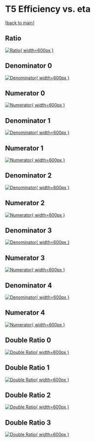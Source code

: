 # T5 Efficiency vs. eta

[[back to main](./)]



## Ratio

[![Ratio](../mtv/var/T5_xtr_11_0_eff_eta.png){ width=600px }](../mtv/var/T5_xtr_11_0_eff_eta.pdf)

## Denominator 0

[![Denominator](../mtv/den/T5_xtr_11_0_eff_eta_den0.png){ width=600px }](../mtv/den/T5_xtr_11_0_eff_eta_den0.pdf)

## Numerator 0

[![Numerator](../mtv/num/T5_xtr_11_0_eff_eta_num0.png){ width=600px }](../mtv/num/T5_xtr_11_0_eff_eta_num0.pdf)

## Denominator 1

[![Denominator](../mtv/den/T5_xtr_11_0_eff_eta_den1.png){ width=600px }](../mtv/den/T5_xtr_11_0_eff_eta_den1.pdf)

## Numerator 1

[![Numerator](../mtv/num/T5_xtr_11_0_eff_eta_num1.png){ width=600px }](../mtv/num/T5_xtr_11_0_eff_eta_num1.pdf)

## Denominator 2

[![Denominator](../mtv/den/T5_xtr_11_0_eff_eta_den2.png){ width=600px }](../mtv/den/T5_xtr_11_0_eff_eta_den2.pdf)

## Numerator 2

[![Numerator](../mtv/num/T5_xtr_11_0_eff_eta_num2.png){ width=600px }](../mtv/num/T5_xtr_11_0_eff_eta_num2.pdf)

## Denominator 3

[![Denominator](../mtv/den/T5_xtr_11_0_eff_eta_den3.png){ width=600px }](../mtv/den/T5_xtr_11_0_eff_eta_den3.pdf)

## Numerator 3

[![Numerator](../mtv/num/T5_xtr_11_0_eff_eta_num3.png){ width=600px }](../mtv/num/T5_xtr_11_0_eff_eta_num3.pdf)

## Denominator 4

[![Denominator](../mtv/den/T5_xtr_11_0_eff_eta_den4.png){ width=600px }](../mtv/den/T5_xtr_11_0_eff_eta_den4.pdf)

## Numerator 4

[![Numerator](../mtv/num/T5_xtr_11_0_eff_eta_num4.png){ width=600px }](../mtv/num/T5_xtr_11_0_eff_eta_num4.pdf)

## Double Ratio 0

[![Double Ratio](../mtv/ratio/T5_xtr_11_0_eff_eta_ratio0.png){ width=600px }](../mtv/ratio/T5_xtr_11_0_eff_eta_ratio0.pdf)

## Double Ratio 1

[![Double Ratio](../mtv/ratio/T5_xtr_11_0_eff_eta_ratio1.png){ width=600px }](../mtv/ratio/T5_xtr_11_0_eff_eta_ratio1.pdf)

## Double Ratio 2

[![Double Ratio](../mtv/ratio/T5_xtr_11_0_eff_eta_ratio2.png){ width=600px }](../mtv/ratio/T5_xtr_11_0_eff_eta_ratio2.pdf)

## Double Ratio 3

[![Double Ratio](../mtv/ratio/T5_xtr_11_0_eff_eta_ratio3.png){ width=600px }](../mtv/ratio/T5_xtr_11_0_eff_eta_ratio3.pdf)

